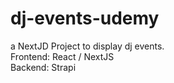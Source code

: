 # dj-events-udemy
a NextJD Project to display dj events. <br>
Frontend: React / NextJS <br>
Backend: Strapi
